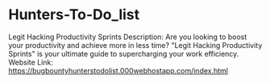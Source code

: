 # Hunters-To-Do_list
Legit Hacking Productivity Sprints  Description:  Are you looking to boost your productivity and achieve more in less time? "Legit Hacking Productivity Sprints" is your ultimate guide to supercharging your work efficiency.
Website Link: https://bugbountyhunterstodolist.000webhostapp.com/index.html
